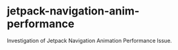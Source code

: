 # jetpack-navigation-anim-performance
Investigation of Jetpack Navigation Animation Performance Issue.

